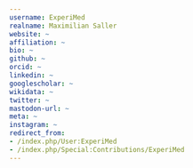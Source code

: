 ```yaml
---
username: ExperiMed
realname: Maximilian Saller
website: ~
affiliation: ~
bio: ~
github: ~
orcid: ~
linkedin: ~
googlescholar: ~
wikidata: ~
twitter: ~
mastodon-url: ~
meta: ~
instagram: ~
redirect_from:
- /index.php/User:ExperiMed
- /index.php/Special:Contributions/ExperiMed
---
```


